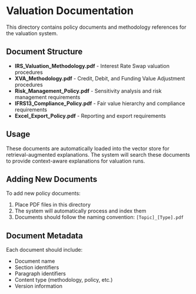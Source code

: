 # Valuation Documentation

This directory contains policy documents and methodology references for the valuation system.

## Document Structure

- **IRS_Valuation_Methodology.pdf** - Interest Rate Swap valuation procedures
- **XVA_Methodology.pdf** - Credit, Debit, and Funding Value Adjustment procedures  
- **Risk_Management_Policy.pdf** - Sensitivity analysis and risk management requirements
- **IFRS13_Compliance_Policy.pdf** - Fair value hierarchy and compliance requirements
- **Excel_Export_Policy.pdf** - Reporting and export requirements

## Usage

These documents are automatically loaded into the vector store for retrieval-augmented explanations. The system will search these documents to provide context-aware explanations for valuation runs.

## Adding New Documents

To add new policy documents:

1. Place PDF files in this directory
2. The system will automatically process and index them
3. Documents should follow the naming convention: `[Topic]_[Type].pdf`

## Document Metadata

Each document should include:
- Document name
- Section identifiers
- Paragraph identifiers
- Content type (methodology, policy, etc.)
- Version information

